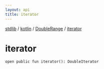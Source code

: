 ```yaml
---
layout: api
title: iterator
---
```

[stdlib](../../index.md) / [kotlin](../index.md) / [DoubleRange](index.md) / [iterator](iterator.md)

# iterator

```
open public fun iterator(): DoubleIterator
```
